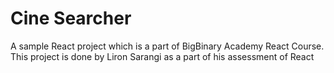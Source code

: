 # Cine Searcher

A sample React project which is a part of BigBinary Academy React Course. This project is done by Liron Sarangi as a part of his assessment of React



